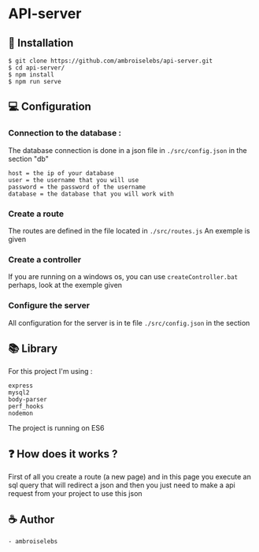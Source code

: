 # API-server 

## 💽 Installation
```
$ git clone https://github.com/ambroiselebs/api-server.git
$ cd api-server/
$ npm install
$ npm run serve
```

## 💻 Configuration

### Connection to the database : 
The database connection is done in a json file in `./src/config.json` in the section "db"
```
host = the ip of your database
user = the username that you will use
password = the password of the username
database = the database that you will work with
```

### Create a route

The routes are defined in the file located in `./src/routes.js`
An exemple is given

### Create a controller

If you are running on a windows os, you can use `createController.bat`
perhaps, look at the exemple given

### Configure the server

All configuration for the server is in te file `./src/config.json` in the section

## 📚 Library 

For this project I'm using : 
```
express
mysql2
body-parser
perf_hooks
nodemon
```
The project is running on ES6

## ❓ How does it works ?

First of all you create a route (a new page) and in this page you execute an sql query that will redirect a json and then you just need to make a api request from your project to use this json

## ☕ Author

    - ambroiselebs

